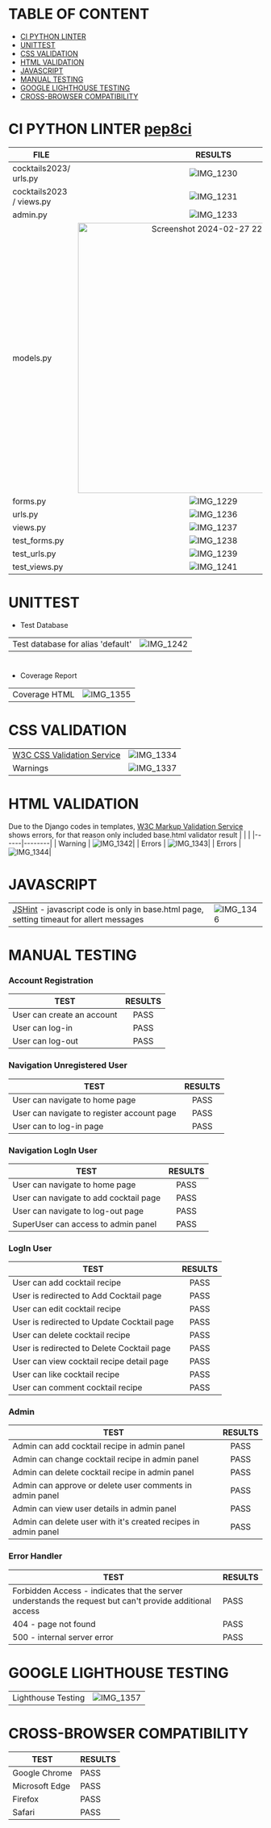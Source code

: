 # TABLE OF CONTENT
* [CI PYTHON LINTER](https://github.com/Indrakens/cocktail-heaven/blob/main/TESTING.md#ci-python-linter-pep8ci)
* [UNITTEST](https://github.com/Indrakens/cocktail-heaven/blob/main/TESTING.md#unittest)
* [CSS VALIDATION](https://github.com/Indrakens/cocktail-heaven/blob/main/TESTING.md#css-validation)
* [HTML VALIDATION](https://github.com/Indrakens/cocktail-heaven/blob/main/TESTING.md#html-validation)
* [JAVASCRIPT](https://github.com/Indrakens/cocktail-heaven/blob/main/TESTING.md#javascript)
* [MANUAL TESTING](https://github.com/Indrakens/cocktail-heaven/blob/main/TESTING.md#manual-testing)
* [GOOGLE LIGHTHOUSE TESTING](https://github.com/Indrakens/cocktail-heaven/blob/main/TESTING.md#google-lighthouse-testing)
* [CROSS-BROWSER COMPATIBILITY](https://github.com/Indrakens/cocktail-heaven/blob/main/TESTING.md#cross-browser-compatibility)
#
# CI PYTHON LINTER [pep8ci](https://pep8ci.herokuapp.com/)
|     FILE               |  RESULTS  |
|-------------|:-----:|
| cocktails2023/ urls.py | ![IMG_1230](https://github.com/Indrakens/UCD-resume/assets/127971416/736a64c8-b575-40ad-9dc9-73d83b6d5776)|
| cocktails2023 / views.py        | ![IMG_1231](https://github.com/Indrakens/UCD-resume/assets/127971416/3a358713-fdd4-43d5-9280-d279278bec21)|
| admin.py                        | ![IMG_1233](https://github.com/Indrakens/UCD-resume/assets/127971416/19a03123-b303-44c0-b14f-4868a89e8492)|
| models.py                      | <img width="536" alt="Screenshot 2024-02-27 225612" src="https://github.com/Indrakens/cocktail-heaven/assets/127971416/367f8bc7-251a-44d8-ae37-76d710c23af3">|
| forms.py                       | ![IMG_1229](https://github.com/Indrakens/UCD-resume/assets/127971416/e826f87a-58b6-415f-a40d-c35db2b7dc4a)|
| urls.py                        | ![IMG_1236](https://github.com/Indrakens/UCD-resume/assets/127971416/2c936669-1cc6-499d-b487-42b308b3d278)|
| views.py                       | ![IMG_1237](https://github.com/Indrakens/UCD-resume/assets/127971416/726d0671-eaad-4394-806a-3edf43a5bff8)|
| test_forms.py                  | ![IMG_1238](https://github.com/Indrakens/UCD-resume/assets/127971416/7ce3a19f-0606-47be-90f3-8056cbb4b995)|
| test_urls.py                   | ![IMG_1239](https://github.com/Indrakens/UCD-resume/assets/127971416/2ff8b943-b383-406b-8a26-6868fac3dc79)|
| test_views.py                  | ![IMG_1241](https://github.com/Indrakens/UCD-resume/assets/127971416/ee82d1ee-546e-4469-bc4f-76ce7b5ebb10)|
# UNITTEST
* Test Database

|                           |   |
|-------------|:-----:|
| Test database for alias 'default' | ![IMG_1242](https://github.com/Indrakens/UCD-resume/assets/127971416/0e579fd9-f08a-49bb-8590-61f2b7e40184)|
#

* Coverage Report

|       |      |
|------|-------|
| Coverage HTML | ![IMG_1355](https://github.com/Indrakens/heaven1/assets/127971416/630b7c11-aaa1-4d48-93d7-8539477c3083)|
# CSS VALIDATION
|       |        |
|-------|--------|
| [W3C CSS Validation Service](https://jigsaw.w3.org/css-validator/) | ![IMG_1334](https://github.com/Indrakens/heaven1/assets/127971416/fbcf9edb-d5a5-4f89-8bf0-eebae95a3174)|
| Warnings | ![IMG_1337](https://github.com/Indrakens/heaven1/assets/127971416/3c1dfd39-31d1-4273-aaac-8895937ea658)|
# HTML VALIDATION
Due to the Django codes in templates, [W3C Markup Validation Service](https://validator.w3.org/) shows errors, for that reason only included base.html validator result
|        |        |
|------|--------|
| Warning | ![IMG_1342](https://github.com/Indrakens/heaven1/assets/127971416/d120595a-4563-4476-9436-8162f3af7308)|
| Errors | ![IMG_1343](https://github.com/Indrakens/heaven1/assets/127971416/0f9bfa77-0cd1-46b1-ac3d-5b4edd63bf5b)|
| Errors | ![IMG_1344](https://github.com/Indrakens/heaven1/assets/127971416/4965f7ee-2cc1-441b-98fe-832e8d9076c1)|
# JAVASCRIPT
|       |       |
|-----|------|
| [JSHint](https://jshint.com/) - javascript code is only in base.html page, setting timeaut for allert messages | ![IMG_1346](https://github.com/Indrakens/heaven1/assets/127971416/074186b2-b322-448c-9a55-495e336f7bc9)|
# MANUAL TESTING
### Account Registration
|     TEST                    |  RESULTS  |
|-------------|:-----:|
| User can create an account  |    PASS   |
| User can log-in             |    PASS   |
| User can log-out            |    PASS   |
### Navigation Unregistered User
|     TEST                                    |  RESULTS  |
|-------------|:-----:|
| User can navigate to home page              |    PASS   |
| User can navigate to register account page  |    PASS   |
| User can to  log-in page                    |    PASS   |
### Navigation LogIn User
|     TEST                               |  RESULTS  |
|-------------|:-----:|
| User can navigate to home page         |    PASS   |
| User can navigate to add cocktail page |    PASS   |
| User can navigate to log-out page      |    PASS   |
| SuperUser can access to admin panel    |    PASS   |
### LogIn User
|     TEST                                   |  RESULTS  |
|-------------|:-----:|
| User can add cocktail recipe               |    PASS   |
| User is redirected to Add Cocktail page    |    PASS   |
| User can edit cocktail recipe              |    PASS   |
| User is redirected to Update Cocktail page |    PASS   |
| User can delete cocktail recipe            |    PASS   |
| User is redirected to Delete Cocktail page |    PASS   |
| User can view cocktail recipe detail page  |    PASS   |
| User can like cocktail recipe              |    PASS   |
| User can comment cocktail recipe           |    PASS   |
### Admin
|     TEST                                                       |  RESULTS  |
|-------------|:-----:|
| Admin can add cocktail recipe in admin panel                   |    PASS   |
| Admin can change cocktail recipe in admin panel                |    PASS   |
| Admin can delete cocktail recipe in admin panel                |    PASS   |
| Admin can approve or delete user comments in admin panel       |    PASS   |
| Admin can view user details in admin panel                     |    PASS   |
| Admin can delete user with it's created recipes in admin panel |    PASS   |
### Error Handler
| TEST                                                                    | RESULTS |
|--------|---------|
| Forbidden Access - indicates that the server understands the request but can't provide additional access |  PASS  |
| 404 - page not found                                                    |  PASS  |
| 500 - internal server error                                             |  PASS  |
#
# GOOGLE LIGHTHOUSE TESTING
|        |         |
|---------|--------|
| Lighthouse Testing |![IMG_1357](https://github.com/Indrakens/heaven1/assets/127971416/caa671d2-49f1-4414-a15f-6687778bd019)|
# CROSS-BROWSER COMPATIBILITY
|  TEST      |  RESULTS       |
|--------|---------|
| Google Chrome| PASS |
| Microsoft Edge  | PASS |
| Firefox        | PASS |
| Safari| PASS |
#